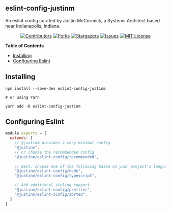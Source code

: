 ## eslint-config-justinm

An eslint config curated by Justin McCormick, a Systems Architect based near Indianapolis, Indiana.

<div style="text-align: center;">

[![Contributors][contributors-shield]][contributors-url]
[![Forks][forks-shield]][forks-url]
[![Stargazers][stars-shield]][stars-url]
[![Issues][issues-shield]][issues-url]
[![MIT License][license-shield]][license-url]

</div>

**Table of Contents**

<!-- toc -->

- [Installing](#Installing)
- [Configuring Eslint](#configuring-eslint)

<!-- tocstop -->


## Installing

```shell
npm install --save-dev eslint-config-justinm

# or using Yarn

yarn add -D eslint-config-justinm
```

## Configuring Eslint

```javascript
module.exports = {
  extends: [
    // @justinm provides a very minimal config
    "@justinm",
    // or choose the recommended config
    "@justinm/eslint-config/recommended",
    
    // Next, choose one of the following based on your project's language
    "@justinm/eslint-config/node",
    "@justinm/eslint-config/typescript",

    // Add additional styling support
    "@justinm/eslint-config/prettier",
    "@justinm/eslint-config/sorted",
  ]
}
```

[contributors-shield]: https://img.shields.io/github/contributors/justinm/eslint-config-justinm.svg?style=for-the-badge
[contributors-url]: https://github.com/justinm/eslint-config-justinm/graphs/contributors
[forks-shield]: https://img.shields.io/github/forks/justinm/eslint-config-justinm.svg?style=for-the-badge
[forks-url]: https://github.com/justinm/eslint-config-justinm/network/members
[stars-shield]: https://img.shields.io/github/stars/justinm/eslint-config-justinm.svg?style=for-the-badge
[stars-url]: https://github.com/justinm/eslint-config-justinm/stargazers
[issues-shield]: https://img.shields.io/github/issues/justinm/eslint-config-justinm.svg?style=for-the-badge
[issues-url]: https://github.com/justinm/eslint-config-justinm/issues
[license-shield]: https://img.shields.io/github/license/justinm/eslint-config-justinm.svg?style=for-the-badge
[license-url]: https://github.com/justinm/eslint-config-justinm/blob/master/LICENSE.md